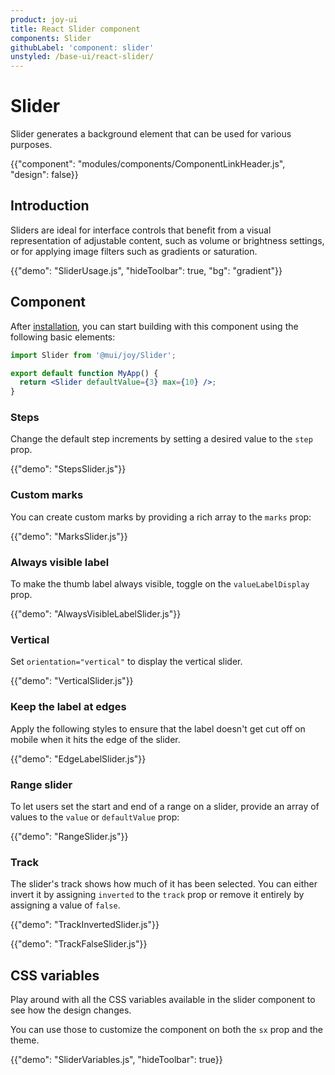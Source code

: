 ```yaml
---
product: joy-ui
title: React Slider component
components: Slider
githubLabel: 'component: slider'
unstyled: /base-ui/react-slider/
---
```


# Slider

<p class="description">Slider generates a background element that can be used for various purposes.</p>

{{"component": "modules/components/ComponentLinkHeader.js", "design": false}}

## Introduction

Sliders are ideal for interface controls that benefit from a visual representation of adjustable content, such as volume or brightness settings, or for applying image filters such as gradients or saturation.

{{"demo": "SliderUsage.js", "hideToolbar": true, "bg": "gradient"}}

## Component

After [installation](/joy-ui/getting-started/installation/), you can start building with this component using the following basic elements:

```jsx
import Slider from '@mui/joy/Slider';

export default function MyApp() {
  return <Slider defaultValue={3} max={10} />;
}
```

### Steps

Change the default step increments by setting a desired value to the `step` prop.

{{"demo": "StepsSlider.js"}}

### Custom marks

You can create custom marks by providing a rich array to the `marks` prop:

{{"demo": "MarksSlider.js"}}

### Always visible label

To make the thumb label always visible, toggle on the `valueLabelDisplay` prop.

{{"demo": "AlwaysVisibleLabelSlider.js"}}

### Vertical

Set `orientation="vertical"` to display the vertical slider.

{{"demo": "VerticalSlider.js"}}

### Keep the label at edges

Apply the following styles to ensure that the label doesn't get cut off on mobile when it hits the edge of the slider.

{{"demo": "EdgeLabelSlider.js"}}

### Range slider

To let users set the start and end of a range on a slider, provide an array of values to the `value` or `defaultValue` prop:

{{"demo": "RangeSlider.js"}}

### Track

The slider's track shows how much of it has been selected.
You can either invert it by assigning `inverted` to the `track` prop or remove it entirely by assigning a value of `false`.

{{"demo": "TrackInvertedSlider.js"}}

{{"demo": "TrackFalseSlider.js"}}

## CSS variables

Play around with all the CSS variables available in the slider component to see how the design changes.

You can use those to customize the component on both the `sx` prop and the theme.

{{"demo": "SliderVariables.js", "hideToolbar": true}}

